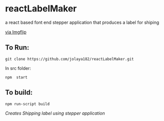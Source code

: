 # reactLabelMaker
a react based font end stepper application that produces a label for shiping

<a href="https://imgflip.com/gif/4lkx46">via Imgflip</a>

## To Run:

```
git clone https://github.com/jolaya182/reactLabelMaker.git
```

In src folder:
```
npm  start
```

## To build:
```
npm run-script build
```


_Creates Shipping label using stepper application_
